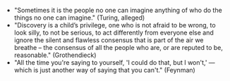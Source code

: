 - "Sometimes it is the people no one can imagine anything of who do the things no one can imagine." (Turing, alleged)
- "Discovery is a child’s privilege, one who is not afraid to be wrong, to look silly, to not be serious, to act differently from everyone else and ignore the silent and flawless consensus that is part of the air we breathe – the consensus of all the people who are, or are reputed to be, reasonable." (Grothendieck)
- "All the time you're saying to yourself, 'I could do that, but I won't,' — which is just another way of saying that you can't." (Feynman)
